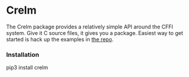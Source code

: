 # Crelm
The Crelm package provides a relatively simple API around the CFFI system. Give it C source files, it gives you a package. Easiest way to get started is hack up the examples in [the repo](https://github.com/wideopensource/crelm).

### Installation

pip3 install crelm

